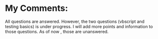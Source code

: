 # My Comments:

All questions are answered. However, the two questions (vbscript and testing basics) is under progress. I will add more points and information to those questions. As of now , those are unanswered.
